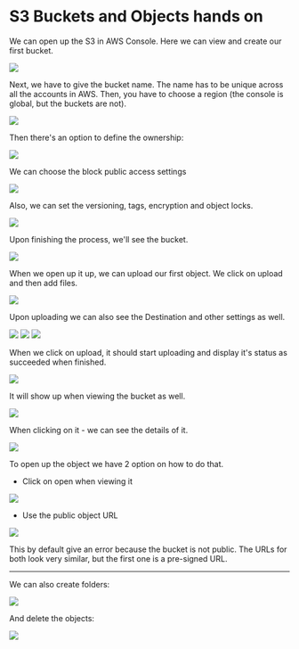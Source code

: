 # S3 Buckets and Objects hands on

We can open up the S3 in AWS Console.
Here we can view and create our first bucket.

![](2022-02-10-06-31-05.png)

Next, we have to give the bucket name. The name has to be unique across all the accounts in AWS. Then, you have to choose a region (the console is global, but the buckets are not).

![](2022-02-10-06-35-14.png)

Then there's an option to define the ownership:

![](2022-02-10-06-33-29.png)

We can choose the block public access settings

![](2022-02-10-06-36-39.png)

Also, we can set the versioning, tags, encryption and object locks.

![](2022-02-10-06-37-45.png)

Upon finishing the process, we'll see the bucket.

![](2022-02-10-06-38-21.png)

When we open up it up, we can upload our first object. We click on upload and then add files.

![](2022-02-10-06-41-02.png)

Upon uploading we can also see the Destination and other settings as well.

![](2022-02-10-06-42-57.png)
![](2022-02-10-06-43-14.png)
![](2022-02-10-06-43-25.png)

When we click on upload, it should start uploading and display it's status as succeeded when finished.

![](2022-02-10-06-44-09.png)

It will show up when viewing the bucket as well.

![](2022-02-10-06-44-25.png)

When clicking on it - we can see the details of it.

![](2022-02-10-06-45-00.png)

To open up the object we have 2 option on how to do that.
- Click on open when viewing it

![](2022-02-10-06-46-07.png)

- Use the public object URL

![](2022-02-10-06-46-28.png)

This by default give an error because the bucket is not public. The URLs for both look very similar, but the first one is a pre-signed URL.

---

We can also create folders:

![](2022-02-10-06-48-43.png)

And delete the objects:

![](2022-02-10-06-49-05.png)